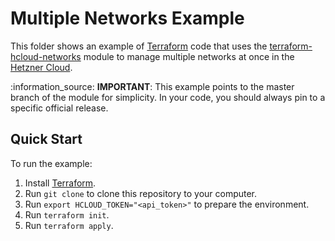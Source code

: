 # Multiple Networks Example

This folder shows an example of [Terraform](https://www.terraform.io) code that uses the [terraform-hcloud-networks](https://github.com/peterpramb/terraform-hcloud-networks) module to manage multiple networks at once in the [Hetzner Cloud](https://www.hetzner.com/cloud).

:information\_source: **IMPORTANT**: This example points to the master branch of the module for simplicity. In your code, you should always pin to a specific official release.


## Quick Start

To run the example:

1. Install [Terraform](https://www.terraform.io).
2. Run `git clone` to clone this repository to your computer.
3. Run `export HCLOUD_TOKEN="<api_token>"` to prepare the environment.
4. Run `terraform init`.
5. Run `terraform apply`.
